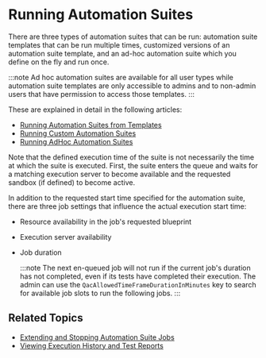 # Running Automation Suites

There are three types of automation suites that can be run: automation suite templates that can be run multiple times, customized versions of an automation suite template, and an ad-hoc automation suite which you define on the fly and run once.

:::note
Ad hoc automation suites are available for all user types while automation suite templates are only accessible to admins and to non-admin users that have permission to access those templates.
:::

These are explained in detail in the following articles:

- [Running Automation Suites from Templates](./run-suites-from-template.md)
- [Running Custom Automation Suites](./run-custom-suites.md)
- [Running AdHoc Automation Suites](./run-adhoc-suites.md)

Note that the defined execution time of the suite is not necessarily the time at which the suite is executed. First, the suite enters the queue and waits for a matching execution server to become available and the requested sandbox (if defined) to become active.

In addition to the requested start time specified for the automation suite, there are three job settings that influence the actual execution start time:

- Resource availability in the job's requested blueprint
- Execution server availability
- Job duration
    
    :::note
    The next en-queued job will not run if the current job's duration has not completed, even if its tests have completed their execution. The admin can use the `QacAllowedTimeFrameDurationInMinutes` key to search for available job slots to run the following jobs.
    :::
    

## Related Topics

- [Extending and Stopping Automation Suite Jobs](../extend-and-stop-automation-suites/extend-suite-jobs.md)
- [Viewing Execution History and Test Reports](../../portal/job-scheduling/view-execution-history-and-reports/)